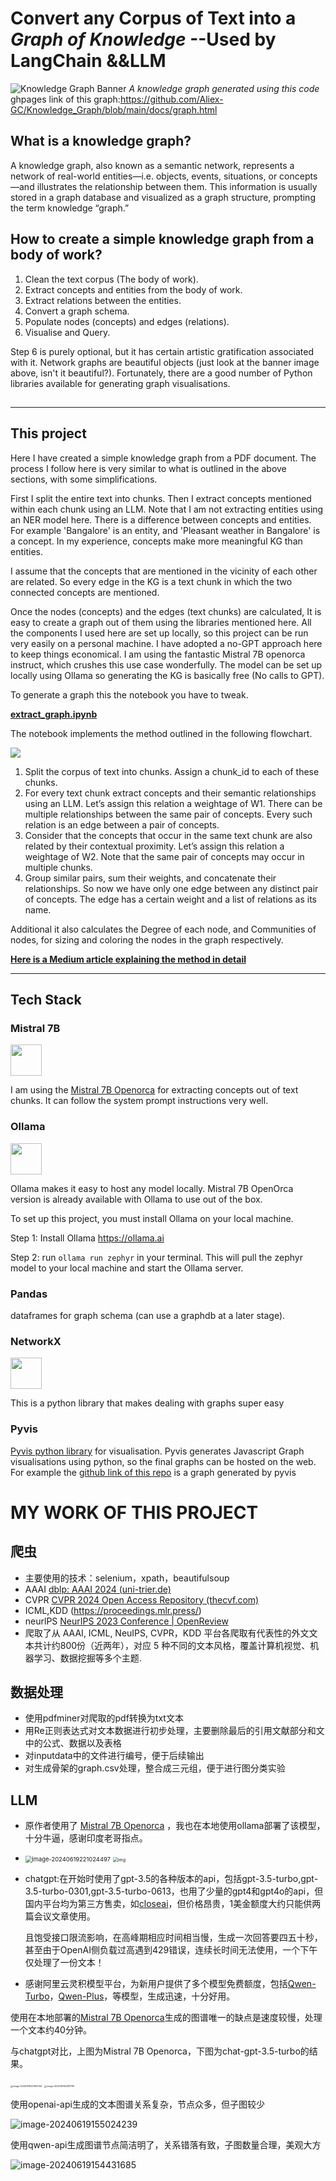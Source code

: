 # Convert any Corpus of Text into a *Graph of Knowledge*           --Used by LangChain &&LLM



![Knowledge Graph Banner](./assets1/KG_banner.png)
*A knowledge graph generated using this code* 
ghpages link of this graph:https://github.com/Aliex-GC/Knowledge_Graph/blob/main/docs/graph.html


## What is a knowledge graph?
A knowledge graph, also known as a semantic network, represents a network of real-world entities—i.e. objects, events, situations, or concepts—and illustrates the relationship between them. This information is usually stored in a graph database and visualized as a graph structure, prompting the term knowledge “graph.”

## How to create a simple knowledge graph from a body of work?
1. Clean the text corpus (The body of work).
2. Extract concepts and entities from the body of work.
3. Extract relations between the entities. 
4. Convert a graph schema. 
5. Populate nodes (concepts) and edges (relations).
6. Visualise and Query. 

Step 6 is purely optional, but it has certain artistic gratification associated with it. Network graphs are beautiful objects (just look at the banner image above, isn't it beautiful?). Fortunately, there are a good number of Python libraries available for generating graph visualisations. 

## 
---

## This project
Here I have created a simple knowledge graph from a PDF document. The process I follow here is very similar to what is outlined in the above sections, with some simplifications.

First I split the entire text into chunks. Then I extract concepts mentioned within each chunk using an LLM. Note that I am not extracting entities using an NER model here. There is a difference between concepts and entities. For example 'Bangalore' is an entity, and 'Pleasant weather in Bangalore' is a concept. In my experience, concepts make more meaningful KG than entities.

I assume that the concepts that are mentioned in the vicinity of each other are related. So every edge in the KG is a text chunk in which the two connected concepts are mentioned.

Once the nodes (concepts) and the edges (text chunks) are calculated, It is easy to create a graph out of them using the libraries mentioned here.
All the components I used here are set up locally, so this project can be run very easily on a personal machine. I have adopted a no-GPT approach here to keep things economical. I am using the fantastic Mistral 7B openorca instruct, which crushes this use case wonderfully. The model can be set up locally using Ollama so generating the KG is basically free (No calls to GPT).

To generate a graph this the notebook you have to tweak. 

**[extract_graph.ipynb](https://github.com/Aliex-GC/Knowledge_Graph/blob/main/extract_graph.ipynb)**

The notebook implements the method outlined in the following flowchart. 

<img src="./assets/Method.png"/>

1. Split the corpus of text into chunks. Assign a chunk_id to each of these chunks.
2. For every text chunk extract concepts and their semantic relationships using an LLM. Let’s assign this relation a weightage of W1. There can be multiple relationships between the same pair of concepts. Every such relation is an edge between a pair of concepts.
3. Consider that the concepts that occur in the same text chunk are also related by their contextual proximity. Let’s assign this relation a weightage of W2. Note that the same pair of concepts may occur in multiple chunks.
4. Group similar pairs, sum their weights, and concatenate their relationships. So now we have only one edge between any distinct pair of concepts. The edge has a certain weight and a list of relations as its name.

Additional it also calculates the Degree of each node, and Communities of nodes, for sizing and coloring the nodes in the graph respectively. 


**[Here is a Medium article explaining the method in detail ](https://medium.com/towards-data-science/how-to-convert-any-text-into-a-graph-of-concepts-110844f22a1a)**



---
## Tech Stack

### Mistral 7B
<a href="https://mistral.ai/news/announcing-mistral-7b/"><img src="https://mistral.ai/images/logo_hubc88c4ece131b91c7cb753f40e9e1cc5_2589_256x0_resize_q97_h2_lanczos_3.webp" height=50 /></a>

I am using the [Mistral 7B Openorca](https://huggingface.co/Open-Orca/Mistral-7B-OpenOrca) for extracting concepts out of text chunks. It can follow the system prompt instructions very well. 

### Ollama
<a href="https://ollama.ai"><img src='https://github.com/jmorganca/ollama/assets/3325447/0d0b44e2-8f4a-4e99-9b52-a5c1c741c8f7 ' height='50'/></a>

Ollama makes it easy to host any model locally. Mistral 7B OpenOrca version is already available with Ollama to use out of the box. 

To set up this project, you must install Ollama on your local machine. 

Step 1: Install Ollama https://ollama.ai

Step 2: run `ollama run zephyr` in your terminal. This will pull the zephyr model to your local machine and start the Ollama server.

### Pandas 
dataframes for graph schema (can use a graphdb at a later stage).

### NetworkX 
<a href="https://networkx.org"><img src="https://networkx.org/_static/networkx_logo.svg" height=50 /><a/>

This is a python library that makes dealing with graphs super easy

### Pyvis
[Pyvis python library](https://github.com/WestHealth/pyvis/tree/master) for visualisation. Pyvis generates Javascript Graph visualisations using python, so the final graphs can be hosted on the web. For example the [github link of this repo](https://rahulnyk.github.io/knowledge_graph/) is a graph generated by pyvis


# MY WORK OF THIS PROJECT
## 爬虫

* 主要使用的技术：selenium，xpath，beautifulsoup
* AAAI   [dblp: AAAI 2024 (uni-trier.de)](https://dblp.uni-trier.de/db/conf/aaai/aaai2024.html)
* CVPR   [CVPR 2024 Open Access Repository (thecvf.com)](https://openaccess.thecvf.com/CVPR2024?day=all)
* ICML,KDD    (https://proceedings.mlr.press/)
* neurlPS     [NeurIPS 2023 Conference | OpenReview](https://openreview.net/group?id=NeurIPS.cc/2023/Conference#tab-accept-oral)
* 爬取了从 AAAI, ICML, NeuIPS, CVPR，KDD 平台各爬取有代表性的外文文本共计约800份（近两年），对应 5 种不同的文本风格，覆盖计算机视觉、机器学习、数据挖掘等多个主题.

## 数据处理

* 使用pdfminer对爬取的pdf转换为txt文本
* 用Re正则表达式对文本数据进行初步处理，主要删除最后的引用文献部分和文中的公式、数据以及表格
* 对inputdata中的文件进行编号，便于后续输出
* 对生成骨架的graph.csv处理，整合成三元组，便于进行图分类实验

## LLM

* 原作者使用了 [Mistral 7B Openorca](https://huggingface.co/Open-Orca/Mistral-7B-OpenOrca) ，我也在本地使用ollama部署了该模型，十分牛逼，感谢印度老哥指点。

* <img src="./assets1/image-20240619221024497.png" alt="image-20240619221024497" style="zoom: 67%;" />

  <img src="./assets1/d1da0b5731c69570d55aba37de6dacc3.png" alt="img" style="zoom:50%;" />

* chatgpt:在开始时使用了gpt-3.5的各种版本的api，包括gpt-3.5-turbo,gpt-3.5-turbo-0301,gpt-3.5-turbo-0613，也用了少量的gpt4和gpt4o的api，但国内平台均为第三方售卖，如[closeai](https://www.closeai-asia.com/)，但价格昂贵，1美金额度大约只能供两篇会议文章使用。

  且饱受接口限流影响，在高峰期相应时间相当慢，生成一次回答要四五十秒，甚至由于OpenAI侧负载过高遇到429错误，连续长时间无法使用，一个下午仅处理了一份文本！

* 感谢阿里云灵积模型平台，为新用户提供了多个模型免费额度，包括[Qwen-Turbo](https://help.aliyun.com/document_detail/2786271.html)，[Qwen-Plus](https://help.aliyun.com/document_detail/2786271.html)，等模型，生成迅速，十分好用。



使用在本地部署的[Mistral 7B Openorca](https://huggingface.co/Open-Orca/Mistral-7B-OpenOrca)生成的图谱唯一的缺点是速度较慢，处理一个文本约40分钟。



与chatgpt对比，上图为Mistral 7B Openorca，下图为chat-gpt-3.5-turbo的结果。

<img src="./assets1/image-20240619221600144.png" alt="image-20240619221600144" style="zoom:25%;" />
<img src="./assets1/image-20240619221811116.png" alt="image-20240619221811116" style="zoom:25%;" />


使用openai-api生成的文本图谱关系复杂，节点众多，但子图较少

![image-20240619155024239](./assets1/image-20240619155024239.png)



使用qwen-api生成图谱节点简洁明了，关系错落有致，子图数量合理，美观大方

![image-20240619154431685](./assets1/image-20240619154431685.png)


